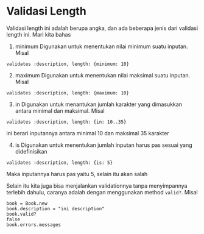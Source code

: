 # Validasi Length

Validasi length ini adalah berupa angka, dan ada beberapa jenis dari validasi length ini. Mari kita bahas

1. minimum
   Digunakan untuk menentukan nilai minimum suatu inputan. Misal

```
validates :description, length: {minimum: 10}
```

2. maximum
   Digunakan untuk menentukan nilai maksimal suatu inputan. Misal

```
validates :description, length: {maximum: 10}
```

3. in
   Digunakan untuk menantukan jumlah karakter yang dimasukkan antara minimal dan maksimal. Misal

```
validates :description, length: {in: 10..35}
```

ini berari inputannya antara minimal 10 dan maksimal 35 karakter

4. is
   Digunakan untuk menentukan jumlah inputan harus pas sesuai yang didefinisikan

```
validates :description, length: {is: 5}
```

Maka inputannya harus pas yaitu 5, selain itu akan salah

Selain itu kita juga bisa menjalankan validationnya tanpa menyimpannya terlebih dahulu, caranya adalah dengan menggunakan method `valid?`. Misal

```
book = Book.new
book.description = "ini description"
book.valid?
false
book.errors.messages
```
